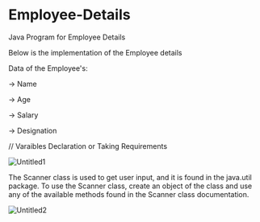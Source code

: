 # Employee-Details
Java Program for Employee Details

Below is the implementation of the Employee details

Data of the Employee's:

  -> Name
  
  -> Age
  
  -> Salary
  
  -> Designation
  
  // Varaibles Declaration or Taking Requirements
  
  ![Untitled1](https://user-images.githubusercontent.com/84003407/118429638-c0062800-b6ef-11eb-80bf-e25c64009a0f.png)

The Scanner class is used to get user input, and it is found in the   java.util    package. To use the Scanner class, create an object of the class and use any of the available methods found in the Scanner class documentation.

![Untitled2](https://user-images.githubusercontent.com/84003407/118430242-4ec77480-b6f1-11eb-8866-1aa208493b8b.png)
